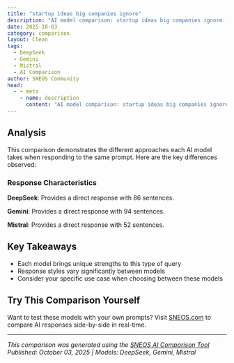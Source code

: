 ```yaml
---
title: "startup ideas big companies ignore"
description: "AI model comparison: startup ideas big companies ignore..."
date: 2025-10-03
category: comparison
layout: Clean
tags:
  - DeepSeek
  - Gemini
  - Mistral
  - AI Comparison
author: SNEOS Community
head:
  - - meta
    - name: description
      content: "AI model comparison: startup ideas big companies ignore..."
---
```


<ChatComparison
  title="startup ideas big companies ignore"
  prompt="startup ideas big companies ignore"
  :responses='{"DeepSeek": "Of course. This is a fantastic area for startups because big companies are often trapped by their own success. They ignore markets that are:\n\n* **Too small initially** (don\u0027t move the needle on their revenue).\n* **Too niche** (don\u0027t align with their mass-market brand).\n* **Disruptive to their own profitable business models** (the \u0022innovator\u0027s dilemma\u0022).\n* **Require a deeply specialized, non-scalable approach.**\n\nHere are startup ideas in categories that big companies systematically ignore.\n\n### 1. Hyper-Niche \u0026 Passion-Based Communities\n\nBig companies target broad demographics. Startups can win by serving intense, specific interests.\n\n* **The Idea:** A platform for a hyper-specific hobby (e.g., **modular synthesizers, high-end mechanical keyboards, custom miniature painting, bespoke leathercraft**).\n* **Why Big Companies Ignore It:** The total addressable market seems tiny. They can\u0027t justify building a dedicated e-commerce, content, and community platform for \u0022a few thousand\u0022 enthusiasts.\n* **The Startup Opportunity:** Build a vertical ecosystem: a curated marketplace for parts/kits, tutorial content (paid and free), forums, and tools for collaboration. Revenue from transactions, subscriptions, and advertising becomes very viable within a dedicated, high-spending community.\n\n### 2. \u0022Unsexy\u0022 B2B Process Automation\n\nBig tech sells enterprise SaaS suites (Salesforce, SAP). They overlook the thousands of tiny, repetitive tasks that plague specific industries.\n\n* **The Idea:** Software that automates a single, painful workflow for a specific trade. Examples: **Automated permit application tracking for construction contractors, supply chain reconciliation for small food distributors, or scheduling software for arborists.**\n* **Why Big Companies Ignore It:** The market is fragmented across hundreds of industries. The solution isn\u0027t easily scalable across verticals. The sales cycle requires deep industry knowledge.\n* **The Startup Opportunity:** Become the indispensable tool for one specific industry. You can charge a premium because you solve a massive, daily pain point. You can then expand to adjacent workflows within the same industry.\n\n### 3. Senior-Tech That Isn\u0027t Patronizing\n\nMost \u0022tech for seniors\u0022 is about safety (fall detectors) or simplified versions of existing products (basic phones). The modern, active aging population is ignored.\n\n* **The Idea:** **A social platform and event finder specifically for active retirees.** Think \u0022Meetup.com\u0022 but tailored to the interests, tech proficiency, and social needs of people 65\u002B. Or, **hardware/software that helps seniors manage complex digital lives** (passwords, photo libraries, family communications) without feeling incompetent.\n* **Why Big Companies Ignore It:** They have a blind spot for this demographic, often viewing them as technologically illiterate or not a growth market. It doesn\u0027t fit the \u0022cool, young startup\u0022 narrative.\n* **The Startup Opportunity:** This is a massive, wealthy, and growing demographic starving for products that respect their intelligence and cater to their specific life stage.\n\n### 4. Privacy-First \u0026 \u0022Anti-Big Tech\u0022 Alternatives\n\nAs trust in big tech erodes, a growing segment of users will pay for services that respect their data.\n\n* **The Idea:** **A search engine that doesn\u0027t track you and has a superior UX for specific queries (e.g., academic research, code snippets).** Or, **a subscription-based social network with no ads and a clear, ethical data policy.**\n* **Why Big Companies Ignore It:** Their entire business model is built on surveillance capitalism (collecting data to sell ads). Creating a privacy-first product would be admitting their core model is flawed and would cannibalize their revenue.\n* **The Startup Opportunity:** Target the privacy-conscious, the professionals, and the disillusioned. A subscription or premium one-time payment model aligns your success directly with user satisfaction.\n\n### 5. Localized \u0026 Sustainable Supply Chains\n\nBig companies optimize for global, cheap, and efficient supply chains. This creates vulnerabilities and ignores consumer demand for transparency and sustainability.\n\n* **The Idea:** **A platform connecting local farmers/growers directly with local restaurants and grocery stores, with integrated logistics and payment.** Or, **a brand that manufactures consumer goods (e.g., apparel, furniture) using entirely regional materials and labor, marketed on that story.**\n* **Why Big Companies Ignore It:** It\u0027s inherently less scalable and more expensive than outsourcing to a few massive global suppliers. It goes against their core operational philosophy.\n* **The Startup Opportunity:** Build a brand on authenticity, resilience, and quality. Consumers are increasingly willing to pay a premium for products that are locally sourced, ethically made, and have a lower carbon footprint.\n\n### 6. Tools for the New \u0022Workflow Fragmentation\u0022\n\nPeople don\u0027t just work in Microsoft Office anymore. They work across 10\u002B apps like Slack, Notion, Figma, Airtable, and Discord. The friction between these apps is a growing problem.\n\n* **The Idea:** **A unified search tool that indexes and finds information across all your SaaS apps.** Or, **a no-code automation platform designed specifically for non-technical teams to connect their unique set of web-based tools.**\n* **Why Big Companies Ignore It:** They are trying to build walled gardens (e.g., Microsoft Teams). Acknowledging and building for a multi-app world legitimizes their competitors. Their solutions are often clunky and slow to adapt.\n* **The Startup Opportunity:** Serve the user\u0027s actual behavior, which is using the best tool for each job. Provide the \u0022glue\u0022 that makes a fragmented workflow feel seamless.\n\n### How to Find More of These Ideas:\n\n1. **Look for \u0022Shadow Workflows\u0022:** How are people in an industry using Excel spreadsheets, WhatsApp groups, and sticky notes to get around broken processes? That\u0027s a goldmine.\n2. **Follow Intense Hobbies:** Go to niche forums and subreddits. What are the biggest complaints? What tools are missing?\n3. **Talk to Small Businesses:** They are often forced to use enterprise software that\u0027s 90% irrelevant to them. Find the 10% that is critical and build just that, perfectly.\n4. **Identify \u0022Prosumer\u0022 Markets:** The space between casual consumer and large enterprise is often deserted. Professionals and serious hobbyists need powerful tools that are easier and cheaper than enterprise-grade software.\n\nThe key is to find a problem that is a \u0022pebble in the shoe\u0022 for a specific group\u2014a problem they experience daily and are desperate to solve, but one that is too small or specialized for a giant to bother with.", "Gemini": "Okay, let\u0027s brainstorm some startup ideas that big companies tend to ignore. Big companies often overlook opportunities because they are too small to move the needle on their massive revenue targets, they are too specialized and niche, or they are considered too risky or disruptive to their existing business models.\n\nHere\u0027s a breakdown of categories and specific ideas, along with explanations of why they might be ignored by big players:\n\n**I. Hyper-Localized \u0026 Niche Services:**\n\n* **Idea:** **AI-Powered Local Event Discovery \u0026 Curation.** A hyper-local app that uses AI to understand user interests and proactively suggests events *within a very small radius* (e.g., 1-2 miles). Goes beyond basic listings to curate personalized experiences.\n * **Why Big Companies Ignore:** The addressable market in each specific locale is too small to be interesting to a national or global company. Requires very granular data collection and local partnership building, which is hard to scale. Google and Facebook focus on broad events, not specific interest group meetups.\n* **Idea:** **Mobile Pet Grooming \u0026 Wellness Delivered.** A fully-equipped van brings grooming, basic vet check-ups (vaccinations, etc. - if regulations allow), and healthy pet food/supply delivery directly to the pet owner\u0027s home.\n * **Why Big Companies Ignore:** Logistics are complex and expensive to scale nationally. Requires a network of trained professionals and specialized vehicles. Petco and Chewy focus on product sales and in-store services.\n* **Idea:** **Subscription Box for Highly Specific Hobbies.** Think \u0022model train enthusiasts,\u0022 \u0022antique button collectors,\u0022 \u0022rare stamp collectors,\u0022 \u0022artisanal cheese and wine pairing.\u0022\n * **Why Big Companies Ignore:** Too niche. Requires deep expertise in the specific hobby and a dedicated supply chain. General subscription box companies (e.g., FabFitFun) need broad appeal.\n* **Idea:** **Local Language Tutoring \u0026 Cultural Immersion for Travelers (Pre-Trip).** Connects travelers with local tutors for a few weeks/months *before* their trip. Focuses on conversational skills and cultural understanding.\n * **Why Big Companies Ignore:** Small market (people planning specific trips). Requires a highly curated network of local tutors. Duolingo and Babbel focus on general language learning.\n\n**II. Ethical \u0026 Sustainable Alternatives (Where Profit Margins Might Be Lower):**\n\n* **Idea:** **Sustainable Packaging as a Service for Small Businesses.** Helps small businesses source and implement truly compostable/biodegradable packaging solutions. Focuses on education and affordability.\n * **Why Big Companies Ignore:** The profit margins on truly sustainable packaging are often lower than traditional options. Requires a commitment to environmental principles over pure profit maximization. Big packaging companies prioritize cost and scale.\n* **Idea:** **\u0022Repair First\u0022 Electronics Marketplace.** A platform that prioritizes repairing broken electronics over buying new ones. Connects users with local repair shops, provides repair tutorials, and sells refurbished devices.\n * **Why Big Companies Ignore:** Discourages new product sales. Challenges the planned obsolescence model of many electronics manufacturers. Apple and Samsung prefer you buy a new phone.\n* **Idea:** **Ethical \u0026 Transparent Supply Chain Tracking for Fashion (Small Batch Designers).** Provides a blockchain-based platform that allows consumers to trace the origin of their clothing, verifying fair labor practices and sustainable materials. Targets small, independent designers.\n * **Why Big Companies Ignore:** Too complex to implement across their massive, global supply chains. Requires a level of transparency that many big brands are unwilling to provide.\n\n**III. Disruptive Technologies with Uncertain ROI:**\n\n* **Idea:** **Decentralized Social Network Focused on Privacy \u0026 Data Ownership.** A truly user-owned social network built on blockchain, where users control their data and are rewarded for content creation.\n * **Why Big Companies Ignore:** Threatens their existing business model, which relies on data collection and advertising. Difficult to monetize without compromising privacy. Requires a significant shift in user behavior.\n* **Idea:** **AI-Powered Personalized Education Platform (Beyond Standard Curriculum).** An AI that adapts to each student\u0027s learning style, interests, and pace, creating a highly customized curriculum *outside* of the standard school system. Focuses on real-world skills and personalized projects.\n * **Why Big Companies Ignore:** Disrupts the traditional education system, which is a massive market but slow to change. Requires a fundamentally different approach to learning. Pearson and other education giants are invested in traditional textbooks and standardized testing.\n* **Idea:** **Open-Source Hardware Platform for Accessibility Solutions.** A community-driven platform where developers can create and share open-source hardware designs for assistive devices (e.g., customized prosthetics, communication aids).\n * **Why Big Companies Ignore:** Small market with complex needs. Requires a deep understanding of accessibility and a commitment to open-source principles. Medical device companies focus on proprietary, high-margin products.\n\n**IV. \u0022Boring\u0022 but Essential Services for Underserved Markets:**\n\n* **Idea:** **Affordable \u0026 Accessible Legal Services for Small Businesses in Rural Areas.** Provides remote legal consultations, document templates, and educational resources to entrepreneurs in underserved rural communities.\n * **Why Big Companies Ignore:** The market is geographically dispersed and often price-sensitive. Requires a different approach to customer acquisition than traditional law firms.\n* **Idea:** **Financial Literacy \u0026 Investment Coaching for Low-Income Individuals.** Provides personalized financial planning, budgeting tools, and investment guidance to help individuals build wealth and achieve financial security.\n * **Why Big Companies Ignore:** Low profit margins. Requires a high degree of trust and empathy. Traditional financial institutions often focus on high-net-worth clients.\n* **Idea:** **Senior-Friendly Tech Training \u0026 Support.** Provides in-home or small-group training on using smartphones, tablets, and other technology to seniors, with a focus on accessibility and ease of use.\n * **Why Big Companies Ignore:** Requires patience, empathy, and a focus on individual needs. Tech companies often assume a high level of tech literacy.\n\n**Key Considerations for Evaluating These Ideas:**\n\n* **Market Size:** While the overall market might be small, is there a passionate and underserved niche?\n* **Scalability:** How can the business be scaled without losing its core values or quality? (e.g., franchising, licensing, technology automation)\n* **Competition:** Who are the existing players, and what are their weaknesses?\n* **Regulatory Hurdles:** Are there any specific regulations that need to be considered (e.g., healthcare, finance, education)?\n* **Profitability:** Can the business be profitable while staying true to its mission? (Consider premium pricing, subscription models, or strategic partnerships.)\n\nRemember, the best startup ideas are those that solve a real problem for a specific group of people and that you are passionate about solving. Don\u0027t be afraid to go after the \u0022boring\u0022 or \u0022small\u0022 opportunities that the big companies overlook! Good luck!\n", "Mistral": "Big companies often focus on maintaining their core businesses and may overlook or ignore certain startup ideas that could be promising. Here are some areas where startups might find opportunities that bigger companies tend to miss:\n\n1. **Niche Markets**:\n - **Customized Products**: Tailoring products to very specific customer needs.\n - **Localized Services**: Offering services that are highly localized and community-focused.\n\n2. **Emerging Technologies**:\n - **Blockchain Applications**: Beyond cryptocurrencies, blockchain can be used for supply chain management, digital identity, and more.\n - **Augmented Reality (AR) and Virtual Reality (VR)**: Applications in education, healthcare, and real estate.\n - **Quantum Computing**: Early-stage applications in complex problem-solving and data analysis.\n\n3. **Sustainability and Green Tech**:\n - **Renewable Energy Solutions**: Innovative solar, wind, or hydrogen technologies.\n - **Waste Management**: Solutions for recycling, waste reduction, and sustainable packaging.\n - **Eco-Friendly Products**: Developing products that are environmentally friendly and sustainable.\n\n4. **Health and Wellness**:\n - **Personalized Medicine**: Using genetic data to tailor medical treatments.\n - **Mental Health Solutions**: Apps and platforms focused on mental well-being and therapy.\n - **Telemedicine**: Innovative ways to deliver healthcare remotely.\n\n5. **Education Technology (EdTech)**:\n - **Personalized Learning Platforms**: Tailoring educational content to individual learning styles.\n - **Skill Development**: Platforms focused on upskilling and reskilling for the modern workforce.\n\n6. **Financial Technology (FinTech)**:\n - **Micro-Investing**: Platforms that allow users to invest small amounts of money.\n - **Peer-to-Peer Lending**: Connecting borrowers and lenders directly.\n - **Insurance Tech**: Innovative insurance products and services.\n\n7. **Agriculture Technology (AgriTech)**:\n - **Smart Farming**: Using IoT and data analytics to optimize farming practices.\n - **Vertical Farming**: Growing crops in stacked layers to maximize space.\n\n8. **Social Impact**:\n - **Non-Profit Tech**: Platforms that help non-profits operate more efficiently.\n - **Impact Investing**: Connecting investors with social impact projects.\n\n9. **Cybersecurity**:\n - **Advanced Threat Detection**: Using AI and machine learning to detect and mitigate cyber threats.\n - **Privacy Solutions**: Tools to protect user data and privacy.\n\n10. **Remote Work and Collaboration**:\n - **Virtual Office Solutions**: Tools that enhance remote work productivity and collaboration.\n - **Freelance Platforms**: Connecting freelancers with employers.\n\n11. **Artificial Intelligence (AI) and Machine Learning (ML)**:\n - **AI-Driven Customer Service**: Chatbots and virtual assistants.\n - **Predictive Analytics**: Using data to predict future trends and behaviors.\n\n12. **Internet of Things (IoT)**:\n - **Smart Home Devices**: Innovative gadgets for home automation.\n - **Industrial IoT**: Solutions for manufacturing and logistics.\n\n13. **Food and Beverage**:\n - **Healthy Snacks**: Developing nutritious and tasty snack options.\n - **Plant-Based Products**: Innovative plant-based alternatives to traditional foods.\n\n14. **Travel and Tourism**:\n - **Sustainable Travel**: Platforms promoting eco-friendly travel options.\n - **Experiential Travel**: Offering unique and immersive travel experiences.\n\n15. **Gaming and Entertainment**:\n - **Indie Games**: Developing unique and innovative games.\n - **Interactive Content**: Creating interactive stories and experiences.\n\nThese areas often require a high degree of innovation, flexibility, and risk-taking, which can be challenging for larger companies to pursue due to their established structures and focus on maintaining market share. Startups, with their agility and willingness to experiment, are often better positioned to explore these opportunities."}' 
  published-date="20:19"
/>

## Analysis

This comparison demonstrates the different approaches each AI model takes when responding to the same prompt. Here are the key differences observed:

### Response Characteristics

**DeepSeek**: Provides a direct response with 86 sentences. 

**Gemini**: Provides a direct response with 94 sentences. 

**Mistral**: Provides a direct response with 52 sentences. 

## Key Takeaways

- Each model brings unique strengths to this type of query
- Response styles vary significantly between models
- Consider your specific use case when choosing between these models

## Try This Comparison Yourself

Want to test these models with your own prompts? Visit [SNEOS.com](https://sneos.com) to compare AI responses side-by-side in real-time.

---

*This comparison was generated using the [SNEOS AI Comparison Tool](https://sneos.com)*
*Published: October 03, 2025 | Models: DeepSeek, Gemini, Mistral*
